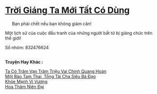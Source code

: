 <a href="https://truyentiki.com/troi-giang-ta-moi-tat-co-dung.33743/" title="Trời Giáng Ta Mới Tất Có Dùng"><h1>Trời Giáng Ta Mới Tất Có Dùng</h1></a><div style="display:table"><img align="right" style="float: left; padding: 10px;" src="https://truyentiki.com/images/story/200x260/33743.jpg" alt="">Bạn phải chết nếu bạn không giảm cân! <p></p> Một lịch sử của cuộc đấu tranh của những người bất tử bị giáng chức trên thế giới! <p></p> Số nhóm: 832476624</div><p><br><b>Truyện Hay Khác :</b></p><a href="https://truyentiki.com/ta-co-tram-van-tram-trieu-vai-chinh-quang-hoan.33742/" alt="Ta Có Trăm Vạn Trăm Triệu Vai Chính Quang Hoàn">Ta Có Trăm Vạn Trăm Triệu Vai Chính Quang Hoàn</a><br/><a href="https://github.com/nownovels/top500/tree/master/truyenhay/33822/" alt="Một Bào Tam Thai, Tổng Tài Cha Siêu Bá Đạo">Một Bào Tam Thai, Tổng Tài Cha Siêu Bá Đạo</a><br/><a href="https://github.com/nownovels/top500/tree/master/truyenhay/33769/" alt="Khỏe Mạnh Vì Vương">Khỏe Mạnh Vì Vương</a><br/><a href="https://github.com/nownovels/top500/tree/master/truyenhay/33916/" alt="Hoa Thâm Niên Đại">Hoa Thâm Niên Đại</a><br/>